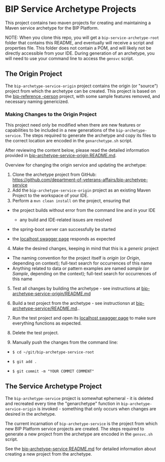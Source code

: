 # BIP Service Archetype Projects

This project contains two maven projects for creating and maintaining a Maven service archetype for the BIP Platform.

NOTE: When you clone this repo, you will get a `bip-service-archetype-root` folder that contains this README, and eventually will receive a script and properties file. This folder does not contain a POM, and will likely not be directly accessible from your IDE. During generation of an archetype, you will need to use your command line to access the `gensvc` script.

## The Origin Project

The `bip-archetype-service-origin` project contains the origin (or "source") project from which the archetype can be created. This project is based on the [bip-reference -person](https://github.com/department-of-veterans-affairs/bip-reference-person) project, with some sample features removed, and necessary naming genericized.

### Making Changes to the Origin Project

This project need only be modified when there are new features or capabilities to be included in a new generations of the `bip-archetype-service`. The steps required to generate the archetype and copy its files to the correct location are encoded in the `genarchetype.sh` script.

After reviewing the content below, please read the detailed information provided in [bip-archetype-service-origin README.md](./bip-archetype-service-origin/README.md).

Overview for changing the origin service and updating the archetype:

1. Clone the archetype project from GitHub: <https://github.com/department-of-veterans-affairs/bip-archetype-service>
2. Add the `bip-archetype-service-origin` project as an existing Maven Project to the workspace of your IDE.
3. Perform a `mvn clean install` on the project, ensuring that

  - the project builds without error from the command line and in your IDE

    - any build and IDE-related issues are resolved

  - the spring-boot server can successfully be started

  - the [localhost swagger page](http://localhost:8080/swagger-ui.html) responds as expected

4. Make the desired changes, keeping in mind that this is a _generic_ project

  - The naming convention for the project itself is _origin_ (or _Origin_, depending on context); full-text search for occurrences of this name
  - Anything related to data or pattern examples are named _sample_ (or _Sample_, depending on the context); full-text search for occurrences of this name

5. Test all changes by building the archetype - see instructions at [bip-archetype-service-origin/README.md](./bip-archetype-service-origin/README.md)

6. Build a test project from the archetype - see instructionsn at [bip-archetype-service/README.md](./bip-archetype-service/README.md)..

7. Run the test project and open its [localhost swagger page](http://localhost:8080/swagger-ui.html) to make sure everything functions as expected.

8. Delete the test project.

9. Manually push the changes from the command line:

  - `$ cd ~/git/bip-archetype-service-root`

  - `$ git add .`

  - `$ git commit -m "YOUR COMMIT COMMENT"`

## The Service Archetype Project

The `bip-archetype-service` project is somewhat ephemeral - it is deleted and recreated every time the "genarchetype" function in `bip-archetype-service-origin` is invoked - something that only occurs when changes are desired in the archetype.

The current incarnation of `bip-archetype-service` is the project from which new BIP Platform service projects are created. The steps required to generate a new project from the archetype are encoded in the `gensvc.sh` script.

See the [bip-archetype-service README.md](bip-archetype-service/README.md) for detailed information about creating a new project from the archetype.

